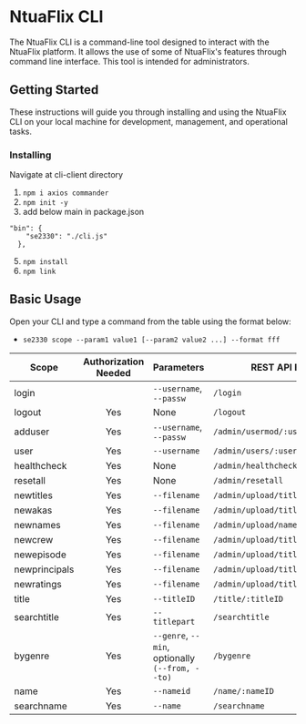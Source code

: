 # NtuaFlix CLI
The NtuaFlix CLI is a command-line tool designed to interact with the NtuaFlix platform. It allows the use of some of NtuaFlix's features through command line interface. This tool is intended for administrators.

## **Getting Started**
These instructions will guide you through installing and using the NtuaFlix CLI on your local machine for development, management, and operational tasks.

### **Installing**
Navigate at cli-client directory
1. ``` npm i axios commander ```
2. ``` npm init -y ```
3. add below main in package.json
```
"bin": {
    "se2330": "./cli.js"
  },
```
5. ``` npm install ```
6. ``` npm link ```

 ## **Basic Usage**
 Open your CLI and type a command from the table using the format below:
   - ``` se2330 scope --param1 value1 [--param2 value2 ...] --format fff ```

| Scope         | Authorization Needed | Parameters                                | REST API Endpoint                     |
|---------------|:--------------:|-------------------------------------------|---------------------------------------|
| login         |             | `--username`, `--passw`                   | `/login`                              |
| logout        | Yes            | None                                      | `/logout`                             |
| adduser       | Yes            | `--username`, `--passw`                   | `/admin/usermod/:username/:password`  |
| user          | Yes            | `--username`                              | `/admin/users/:username`              |
| healthcheck   | Yes            | None                                      | `/admin/healthcheck`                  |
| resetall      | Yes            | None                                      | `/admin/resetall`                     |
| newtitles     | Yes            | `--filename`                              | `/admin/upload/titlebasics`           |
| newakas       | Yes            | `--filename`                              | `/admin/upload/titleakas`             |
| newnames      | Yes            | `--filename`                              | `/admin/upload/namebasics`            |
| newcrew       | Yes            | `--filename`                              | `/admin/upload/titlecrew`             |
| newepisode    | Yes            | `--filename`                              | `/admin/upload/titleepisode`          |
| newprincipals | Yes            | `--filename`                              | `/admin/upload/titleprincipals`       |
| newratings    | Yes            | `--filename`                              | `/admin/upload/titleratings`          |
| title         | Yes            | `--titleID`                               | `/title/:titleID`                     |
| searchtitle   | Yes            | `--titlepart`                             | `/searchtitle`                        |
| bygenre       | Yes            | `--genre`, `--min`, optionally `(--from, --to)` | `/bygenre`                   |
| name          | Yes            | `--nameid`                                | `/name/:nameID`                       |
| searchname    | Yes            | `--name`                                  | `/searchname`                         |

